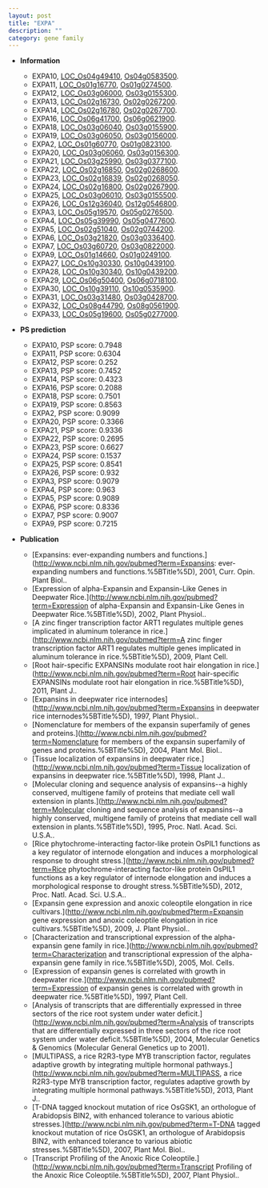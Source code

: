 ```yaml
---
layout: post
title: "EXPA"
description: ""
category: gene family
---
```


* **Information**  
    + EXPA10, [LOC_Os04g49410](http://rice.uga.edu/cgi-bin/ORF_infopage.cgi?orf=LOC_Os04g49410), [Os04g0583500](http://rapdb.dna.affrc.go.jp/viewer/gbrowse_details/irgsp1?name=Os04g0583500).
    + EXPA11, [LOC_Os01g16770](http://rice.uga.edu/cgi-bin/ORF_infopage.cgi?orf=LOC_Os01g16770), [Os01g0274500](http://rapdb.dna.affrc.go.jp/viewer/gbrowse_details/irgsp1?name=Os01g0274500).
    + EXPA12, [LOC_Os03g06000](http://rice.uga.edu/cgi-bin/ORF_infopage.cgi?orf=LOC_Os03g06000), [Os03g0155300](http://rapdb.dna.affrc.go.jp/viewer/gbrowse_details/irgsp1?name=Os03g0155300).
    + EXPA13, [LOC_Os02g16730](http://rice.uga.edu/cgi-bin/ORF_infopage.cgi?orf=LOC_Os02g16730), [Os02g0267200](http://rapdb.dna.affrc.go.jp/viewer/gbrowse_details/irgsp1?name=Os02g0267200).
    + EXPA14, [LOC_Os02g16780](http://rice.uga.edu/cgi-bin/ORF_infopage.cgi?orf=LOC_Os02g16780), [Os02g0267700](http://rapdb.dna.affrc.go.jp/viewer/gbrowse_details/irgsp1?name=Os02g0267700).
    + EXPA16, [LOC_Os06g41700](http://rice.uga.edu/cgi-bin/ORF_infopage.cgi?orf=LOC_Os06g41700), [Os06g0621900](http://rapdb.dna.affrc.go.jp/viewer/gbrowse_details/irgsp1?name=Os06g0621900).
    + EXPA18, [LOC_Os03g06040](http://rice.uga.edu/cgi-bin/ORF_infopage.cgi?orf=LOC_Os03g06040), [Os03g0155900](http://rapdb.dna.affrc.go.jp/viewer/gbrowse_details/irgsp1?name=Os03g0155900).
    + EXPA19, [LOC_Os03g06050](http://rice.uga.edu/cgi-bin/ORF_infopage.cgi?orf=LOC_Os03g06050), [Os03g0156000](http://rapdb.dna.affrc.go.jp/viewer/gbrowse_details/irgsp1?name=Os03g0156000).
    + EXPA2, [LOC_Os01g60770](http://rice.uga.edu/cgi-bin/ORF_infopage.cgi?orf=LOC_Os01g60770), [Os01g0823100](http://rapdb.dna.affrc.go.jp/viewer/gbrowse_details/irgsp1?name=Os01g0823100).
    + EXPA20, [LOC_Os03g06060](http://rice.uga.edu/cgi-bin/ORF_infopage.cgi?orf=LOC_Os03g06060), [Os03g0156300](http://rapdb.dna.affrc.go.jp/viewer/gbrowse_details/irgsp1?name=Os03g0156300).
    + EXPA21, [LOC_Os03g25990](http://rice.uga.edu/cgi-bin/ORF_infopage.cgi?orf=LOC_Os03g25990), [Os03g0377100](http://rapdb.dna.affrc.go.jp/viewer/gbrowse_details/irgsp1?name=Os03g0377100).
    + EXPA22, [LOC_Os02g16850](http://rice.uga.edu/cgi-bin/ORF_infopage.cgi?orf=LOC_Os02g16850), [Os02g0268600](http://rapdb.dna.affrc.go.jp/viewer/gbrowse_details/irgsp1?name=Os02g0268600).
    + EXPA23, [LOC_Os02g16839](http://rice.uga.edu/cgi-bin/ORF_infopage.cgi?orf=LOC_Os02g16839), [Os02g0268050](http://rapdb.dna.affrc.go.jp/viewer/gbrowse_details/irgsp1?name=Os02g0268050).
    + EXPA24, [LOC_Os02g16800](http://rice.uga.edu/cgi-bin/ORF_infopage.cgi?orf=LOC_Os02g16800), [Os02g0267900](http://rapdb.dna.affrc.go.jp/viewer/gbrowse_details/irgsp1?name=Os02g0267900).
    + EXPA25, [LOC_Os03g06010](http://rice.uga.edu/cgi-bin/ORF_infopage.cgi?orf=LOC_Os03g06010), [Os03g0155500](http://rapdb.dna.affrc.go.jp/viewer/gbrowse_details/irgsp1?name=Os03g0155500).
    + EXPA26, [LOC_Os12g36040](http://rice.uga.edu/cgi-bin/ORF_infopage.cgi?orf=LOC_Os12g36040), [Os12g0546800](http://rapdb.dna.affrc.go.jp/viewer/gbrowse_details/irgsp1?name=Os12g0546800).
    + EXPA3, [LOC_Os05g19570](http://rice.uga.edu/cgi-bin/ORF_infopage.cgi?orf=LOC_Os05g19570), [Os05g0276500](http://rapdb.dna.affrc.go.jp/viewer/gbrowse_details/irgsp1?name=Os05g0276500).
    + EXPA4, [LOC_Os05g39990](http://rice.uga.edu/cgi-bin/ORF_infopage.cgi?orf=LOC_Os05g39990), [Os05g0477600](http://rapdb.dna.affrc.go.jp/viewer/gbrowse_details/irgsp1?name=Os05g0477600).
    + EXPA5, [LOC_Os02g51040](http://rice.uga.edu/cgi-bin/ORF_infopage.cgi?orf=LOC_Os02g51040), [Os02g0744200](http://rapdb.dna.affrc.go.jp/viewer/gbrowse_details/irgsp1?name=Os02g0744200).
    + EXPA6, [LOC_Os03g21820](http://rice.uga.edu/cgi-bin/ORF_infopage.cgi?orf=LOC_Os03g21820), [Os03g0336400](http://rapdb.dna.affrc.go.jp/viewer/gbrowse_details/irgsp1?name=Os03g0336400).
    + EXPA7, [LOC_Os03g60720](http://rice.uga.edu/cgi-bin/ORF_infopage.cgi?orf=LOC_Os03g60720), [Os03g0822000](http://rapdb.dna.affrc.go.jp/viewer/gbrowse_details/irgsp1?name=Os03g0822000).
    + EXPA9, [LOC_Os01g14660](http://rice.uga.edu/cgi-bin/ORF_infopage.cgi?orf=LOC_Os01g14660), [Os01g0249100](http://rapdb.dna.affrc.go.jp/viewer/gbrowse_details/irgsp1?name=Os01g0249100).
    + EXPA27, [LOC_Os10g30330](http://rice.uga.edu/cgi-bin/ORF_infopage.cgi?orf=LOC_Os10g30330), [Os10g0439100](http://rapdb.dna.affrc.go.jp/viewer/gbrowse_details/irgsp1?name=Os10g0439100).
    + EXPA28, [LOC_Os10g30340](http://rice.uga.edu/cgi-bin/ORF_infopage.cgi?orf=LOC_Os10g30340), [Os10g0439200](http://rapdb.dna.affrc.go.jp/viewer/gbrowse_details/irgsp1?name=Os10g0439200).
    + EXPA29, [LOC_Os06g50400](http://rice.uga.edu/cgi-bin/ORF_infopage.cgi?orf=LOC_Os06g50400), [Os06g0718100](http://rapdb.dna.affrc.go.jp/viewer/gbrowse_details/irgsp1?name=Os06g0718100).
    + EXPA30, [LOC_Os10g39110](http://rice.uga.edu/cgi-bin/ORF_infopage.cgi?orf=LOC_Os10g39110), [Os10g0535900](http://rapdb.dna.affrc.go.jp/viewer/gbrowse_details/irgsp1?name=Os10g0535900).
    + EXPA31, [LOC_Os03g31480](http://rice.uga.edu/cgi-bin/ORF_infopage.cgi?orf=LOC_Os03g31480), [Os03g0428700](http://rapdb.dna.affrc.go.jp/viewer/gbrowse_details/irgsp1?name=Os03g0428700).
    + EXPA32, [LOC_Os08g44790](http://rice.uga.edu/cgi-bin/ORF_infopage.cgi?orf=LOC_Os08g44790), [Os08g0561900](http://rapdb.dna.affrc.go.jp/viewer/gbrowse_details/irgsp1?name=Os08g0561900).
    + EXPA33, [LOC_Os05g19600](http://rice.uga.edu/cgi-bin/ORF_infopage.cgi?orf=LOC_Os05g19600), [Os05g0277000](http://rapdb.dna.affrc.go.jp/viewer/gbrowse_details/irgsp1?name=Os05g0277000).

* **PS prediction**
    + EXPA10, PSP score: 0.7948
    + EXPA11, PSP score: 0.6304
    + EXPA12, PSP score: 0.252
    + EXPA13, PSP score: 0.7452
    + EXPA14, PSP score: 0.4323
    + EXPA16, PSP score: 0.2088
    + EXPA18, PSP score: 0.7501
    + EXPA19, PSP score: 0.8563
    + EXPA2, PSP score: 0.9099
    + EXPA20, PSP score: 0.3366
    + EXPA21, PSP score: 0.9336
    + EXPA22, PSP score: 0.2695
    + EXPA23, PSP score: 0.6627
    + EXPA24, PSP score: 0.1537
    + EXPA25, PSP score: 0.8541
    + EXPA26, PSP score: 0.932
    + EXPA3, PSP score: 0.9079
    + EXPA4, PSP score: 0.963
    + EXPA5, PSP score: 0.9089
    + EXPA6, PSP score: 0.8336
    + EXPA7, PSP score: 0.9007
    + EXPA9, PSP score: 0.7215

* **Publication**  
    + [Expansins: ever-expanding numbers and functions.](http://www.ncbi.nlm.nih.gov/pubmed?term=Expansins: ever-expanding numbers and functions.%5BTitle%5D), 2001, Curr. Opin. Plant Biol..
    + [Expression of alpha-Expansin and Expansin-Like Genes in Deepwater Rice.](http://www.ncbi.nlm.nih.gov/pubmed?term=Expression of alpha-Expansin and Expansin-Like Genes in Deepwater Rice.%5BTitle%5D), 2002, Plant Physiol..
    + [A zinc finger transcription factor ART1 regulates multiple genes implicated in aluminum tolerance in rice.](http://www.ncbi.nlm.nih.gov/pubmed?term=A zinc finger transcription factor ART1 regulates multiple genes implicated in aluminum tolerance in rice.%5BTitle%5D), 2009, Plant Cell.
    + [Root hair-specific EXPANSINs modulate root hair elongation in rice.](http://www.ncbi.nlm.nih.gov/pubmed?term=Root hair-specific EXPANSINs modulate root hair elongation in rice.%5BTitle%5D), 2011, Plant J..
    + [Expansins in deepwater rice internodes](http://www.ncbi.nlm.nih.gov/pubmed?term=Expansins in deepwater rice internodes%5BTitle%5D), 1997, Plant Physiol..
    + [Nomenclature for members of the expansin superfamily of genes and proteins.](http://www.ncbi.nlm.nih.gov/pubmed?term=Nomenclature for members of the expansin superfamily of genes and proteins.%5BTitle%5D), 2004, Plant Mol. Biol..
    + [Tissue localization of expansins in deepwater rice.](http://www.ncbi.nlm.nih.gov/pubmed?term=Tissue localization of expansins in deepwater rice.%5BTitle%5D), 1998, Plant J..
    + [Molecular cloning and sequence analysis of expansins--a highly conserved, multigene family of proteins that mediate cell wall extension in plants.](http://www.ncbi.nlm.nih.gov/pubmed?term=Molecular cloning and sequence analysis of expansins--a highly conserved, multigene family of proteins that mediate cell wall extension in plants.%5BTitle%5D), 1995, Proc. Natl. Acad. Sci. U.S.A..
    + [Rice phytochrome-interacting factor-like protein OsPIL1 functions as a key regulator of internode elongation and induces a morphological response to drought stress.](http://www.ncbi.nlm.nih.gov/pubmed?term=Rice phytochrome-interacting factor-like protein OsPIL1 functions as a key regulator of internode elongation and induces a morphological response to drought stress.%5BTitle%5D), 2012, Proc. Natl. Acad. Sci. U.S.A..
    + [Expansin gene expression and anoxic coleoptile elongation in rice cultivars.](http://www.ncbi.nlm.nih.gov/pubmed?term=Expansin gene expression and anoxic coleoptile elongation in rice cultivars.%5BTitle%5D), 2009, J. Plant Physiol..
    + [Characterization and transcriptional expression of the alpha-expansin gene family in rice.](http://www.ncbi.nlm.nih.gov/pubmed?term=Characterization and transcriptional expression of the alpha-expansin gene family in rice.%5BTitle%5D), 2005, Mol. Cells.
    + [Expression of expansin genes is correlated with growth in deepwater rice.](http://www.ncbi.nlm.nih.gov/pubmed?term=Expression of expansin genes is correlated with growth in deepwater rice.%5BTitle%5D), 1997, Plant Cell.
    + [Analysis of transcripts that are differentially expressed in three sectors of the rice root system under water deficit.](http://www.ncbi.nlm.nih.gov/pubmed?term=Analysis of transcripts that are differentially expressed in three sectors of the rice root system under water deficit.%5BTitle%5D), 2004, Molecular Genetics & Genomics (Molecular General Genetics up to 2001).
    + [MULTIPASS, a rice R2R3-type MYB transcription factor, regulates adaptive growth by integrating multiple hormonal pathways.](http://www.ncbi.nlm.nih.gov/pubmed?term=MULTIPASS, a rice R2R3-type MYB transcription factor, regulates adaptive growth by integrating multiple hormonal pathways.%5BTitle%5D), 2013, Plant J..
    + [T-DNA tagged knockout mutation of rice OsGSK1, an orthologue of Arabidopsis BIN2, with enhanced tolerance to various abiotic stresses.](http://www.ncbi.nlm.nih.gov/pubmed?term=T-DNA tagged knockout mutation of rice OsGSK1, an orthologue of Arabidopsis BIN2, with enhanced tolerance to various abiotic stresses.%5BTitle%5D), 2007, Plant Mol. Biol..
    + [Transcript Profiling of the Anoxic Rice Coleoptile.](http://www.ncbi.nlm.nih.gov/pubmed?term=Transcript Profiling of the Anoxic Rice Coleoptile.%5BTitle%5D), 2007, Plant Physiol..


